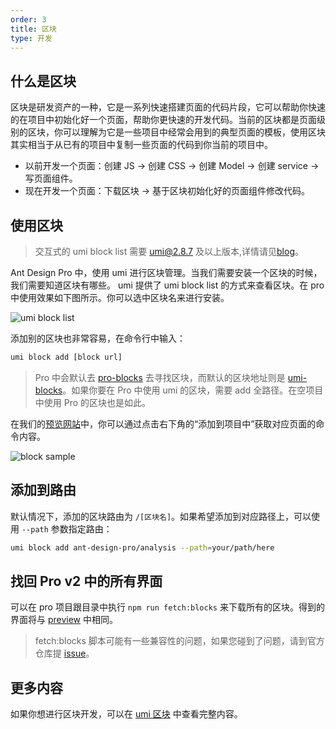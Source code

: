 ```yaml
---
order: 3
title: 区块
type: 开发
---
```


## 什么是区块

区块是研发资产的一种，它是一系列快速搭建页面的代码片段，它可以帮助你快速的在项目中初始化好一个页面，帮助你更快速的开发代码。当前的区块都是页面级别的区块，你可以理解为它是一些项目中经常会用到的典型页面的模板，使用区块其实相当于从已有的项目中复制一些页面的代码到你当前的项目中。

- 以前开发一个页面：创建 JS -> 创建 CSS -> 创建 Model -> 创建 service -> 写页面组件。
- 现在开发一个页面：下载区块 -> 基于区块初始化好的页面组件修改代码。

## 使用区块

> 交互式的 umi block list 需要 umi@2.8.7 及以上版本,详情请见[blog](/blog/better-block)。

Ant Design Pro 中，使用 umi 进行区块管理。当我们需要安装一个区块的时候，我们需要知道区块有哪些。 umi 提供了 umi block list 的方式来查看区块。在 pro 中使用效果如下图所示。你可以选中区块名来进行安装。

![ umi block list](https://gw.alipayobjects.com/zos/antfincdn/x4QZO%24Ubyh/1561713223131-f7111829-e270-4569-b5ac-8e8585581b96.png)

添加别的区块也非常容易，在命令行中输入：

```bash
umi block add [block url]
```

> Pro 中会默认去 [pro-blocks](https://github.com/ant-design/pro-blocks) 去寻找区块，而默认的区块地址则是 [umi-blocks](https://github.com/umijs/umi-blocks)。如果你要在 Pro 中使用 umi 的区块，需要 add 全路径。在空项目中使用 Pro 的区块也是如此。

在我们的[预览网站](https://preview.pro.ant.design)中，你可以通过点击右下角的“添加到项目中”获取对应页面的命令内容。

![block sample](https://user-images.githubusercontent.com/5378891/58394196-98d26e00-8074-11e9-87c7-c527cf87545d.png)

## 添加到路由

默认情况下，添加的区块路由为 `/[区块名]`。如果希望添加到对应路径上，可以使用 `--path` 参数指定路由：

```bash
umi block add ant-design-pro/analysis --path=your/path/here
```

## 找回 Pro v2 中的所有界面

可以在 pro 项目跟目录中执行 `npm run fetch:blocks` 来下载所有的区块。得到的界面将与 [preview](https://preview.pro.ant.design/) 中相同。

> fetch:blocks 脚本可能有一些兼容性的问题，如果您碰到了问题，请到官方仓库提 [issue](https://github.com/ant-design/ant-design-pro/issues)。

## 更多内容

如果你想进行区块开发，可以在 [umi 区块](https://umijs.org/zh/guide/block.html) 中查看完整内容。
